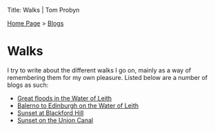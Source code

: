 Title: Walks | Tom Probyn

[Home Page](https://tomprobyn.uk) > [Blogs](https://tomprobyn.uk/blogs)

# Walks

I try to write about the different walks I go on, mainly as a way of remembering them for my own pleasure. Listed below are a number of blogs as such:

 - [Great floods in the Water of Leith](./floods_water_leith.html)
 - [Balerno to Edinburgh on the Water of Leith](./balerno_edinburgh.html)
 - [Sunset at Blackford Hill](./blackford_hill_sunset.html)
 - [Sunset on the Union Canal](./union_canal_sunset.html)